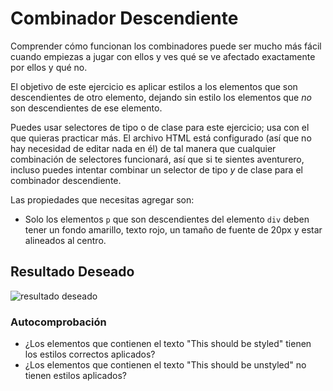 # Combinador Descendiente
Comprender cómo funcionan los combinadores puede ser mucho más fácil cuando empiezas a jugar con ellos y ves qué se ve afectado exactamente por ellos y qué no.

El objetivo de este ejercicio es aplicar estilos a los elementos que son descendientes de otro elemento, dejando sin estilo los elementos que *no* son descendientes de ese elemento.

Puedes usar selectores de tipo o de clase para este ejercicio; usa con el que quieras practicar más. El archivo HTML está configurado (así que no hay necesidad de editar nada en él) de tal manera que cualquier combinación de selectores funcionará, así que si te sientes aventurero, incluso puedes intentar combinar un selector de tipo *y* de clase para el combinador descendiente.

Las propiedades que necesitas agregar son:

* Solo los elementos `p` que son descendientes del elemento `div` deben tener un fondo amarillo, texto rojo, un tamaño de fuente de 20px y estar alineados al centro.

## Resultado Deseado
![resultado deseado](./desired-outcome.png)

### Autocomprobación
- ¿Los elementos que contienen el texto "This should be styled" tienen los estilos correctos aplicados?
- ¿Los elementos que contienen el texto "This should be unstyled" no tienen estilos aplicados?
